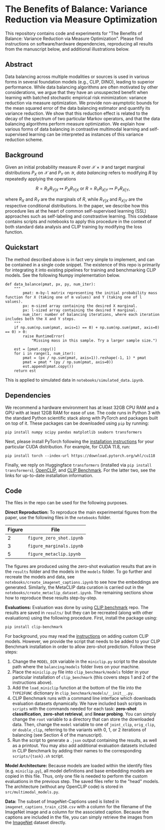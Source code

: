 # The Benefits of Balance: Variance Reduction via Measure Optimization

This repository contains code and experiments for "The Benefits of Balance: Variance Reduction via Measure Optimization". Please find instructions on software/hardware dependencies, reproducing all results from the manuscript below, and additional illustrations below.

## Abstract

Data balancing across multiple modalities or sources is used in various forms in several foundation models (e.g., CLIP, DINO), leading to superior performance. While data balancing algorithms are often motivated by other considerations, we argue that they have an unsuspected benefit when learning with batched stochastic empirical risk minimization: variance reduction via measure optimization. We provide non-asymptotic bounds for the mean squared error of the data balancing estimator and quantify its variance reduction. We show that this reduction effect is related to the decay of the spectrum of two particular Markov operators, and that the data balancing algorithms perform measure optimization. We explain how various forms of data balancing in contrastive multimodal learning and self-supervised learning can be interpreted as instances of this variance reduction scheme.

## Background

Given an initial probability measure $R$ over $\mathcal{X} \times \mathcal{Y}$ and target marginal distributions $P_X$ on $\mathcal{X}$ and $P_Y$ on $\mathcal{Y}$, *data balancing* refers to modifying $R$ by repeatedly applying the operations

$$
    R = R_X R_{Y|X} \mapsto P_X R_{Y|X} \text{ or } R = R_Y R_{X|Y} \mapsto P_Y R_{X|Y},
$$

where $R_X$ and $R_Y$ are the marginals of $R$, while $R_{Y|X}$ and $R_{X|Y}$ are the respective conditional distributions. In the paper, we describe how this procedure lies at the heart of common self-supervised learning (SSL) approaches such as self-labeling and constrastive learning. This codebase contains scripts and notebooks to apply this procedure in the context of both standard data analysis and CLIP training by modifying the loss function.

## Quickstart

The method described above is in fact very simple to implement, and can be contained in a single code snippet. The existence of this repo is primarily for integrating it into existing pipelines for training and benchmarking CLIP models. See the following Numpy implementation below.
```
def data_balance(pmat, px, py, num_iter):
    """
        pmat: m-by-l matrix representing the initial probability mass function for X (taking one of m values) and Y (taking one of l values).
        px: m-sized array containing the desired X marginal.
        px: l-sized array containing the desired Y marginal.
        num_iter: number of balancing iterations, where each iteration includes both the X and Y steps.
    """
    if np.sum(np.sum(pmat, axis=1) == 0) + np.sum(np.sum(pmat, axis=0) == 0) > 0:
        raise RuntimeError(
            "Missing mass in this sample. Try a larger sample size.")
        
    est = [pmat.copy()]
    for i in range(1, num_iter):
        pmat = (px / np.sum(pmat, axis=1)).reshape(-1, 1) * pmat
        pmat = pmat * (py / np.sum(pmat, axis=0))
        est.append(pmat.copy())
    return est
```
This is applied to simulated data in `notebooks/simulated_data.ipynb`.

## Dependencies

We recommend a hardware environment has at least 32GB CPU RAM and a GPU with at least 12GB RAM for ease of use. The code runs in Python 3 with the standard Python scientific stack along with PyTorch and packages built on top of it.
These packages can be downloaded using `pip` by running:
```
pip install numpy scipy pandas matplotlib seaborn transformers
```
Next, please install PyTorch following the [installation instructions](https://pytorch.org/get-started/locally/) for your particular CUDA distribution. For example, for CUDA 11.8, run:
```
pip install torch --index-url https://download.pytorch.org/whl/cu118
```
Finally, we reply on Huggingface `transformers` (installed via `pip install transformers`), [OpenCLIP](https://github.com/mlfoundations/open_clip), and [CLIP Benchmark](https://github.com/LAION-AI/CLIP_benchmark). For the latter two, see the links for up-to-date installation information.

## Code

The files in the repo can be used for the following purposes.

**Direct Reproduction:** To reproduce the main experimental figures from the paper, use the following files in the `notebooks` folder.

| Figure      | File |
| ----------- | ----------- |
| 2   | `figure_zero_shot.ipynb`  |
| 3   | `figure_marginals.ipynb`  |
| 5   | `figure_metaclip.ipynb`   |

The figures are produced using the zero-shot evaluation results that are in the `results` folder and the models in the `models` folder. 
To go further and recreate the models and data, see `notebooks/create_imagenet_captions.ipynb` to see how the embeddings are generated. 
Similarly, the MetaCLIP data curation is carried out in the `notebooks/create_metaclip_dataset.ipynb`.
The remaining sections show how to reproduce these results step-by-step.

**Evaluations:** Evaluation was done by using [CLIP benchmark](https://github.com/LAION-AI/CLIP_benchmark) repo. 
The results are saved in `results/` but they can be recreated (along with other evaluations) using the following procedure.
First, install the package using:
```
pip install clip-benchmark
```
For background, you may read the [instructions](https://github.com/LAION-AI/CLIP_benchmark?tab=readme-ov-file#how-to-add-other-clip-models) on adding custom CLIP models. However, we provide the script that needs to be added to your CLIP Benchmark installation in order to allow zero-shot prediction. Follow these steps:
1. Change the `MODEL_DIR` variable in the `miniclip.py` script to the absolute path where the `balancing/models` folder lives on your machine.
2. Place the `miniclip.py` file into `clip_benchmark/models` folder in your particular installation of `clip_benchmark` (this covers steps 1 and 2 of the instructions above).
3. Add the `load_miniclip` function at the bottom of the file into the `TYPE2FUNC` dictionary in `clip_benchmark/models/__init__.py`. 
4. CLIP Benchmark runs with a command line interface which downloads evaluation datasets dynamically. We have included bash scripts in `scripts` with the commands needed for each task: **zero-shot classification**, **zero-shot retrieval**, and **linear probing**. You can simply change the `root` variable to a directory that can store the downloaded data. Then, change the `model` variable to one of `joint_clip`, `orig_clip`, or `double_clip`, referring to the variants with 0, 1, or 2 iterations of balancing (see Section 4 of the manuscript).
5. Run the script to generate a `.json` output containing the results, as well as a printout. You may also add additional evaluation datasets included in CLIP Benchmark by adding their names to the corresponding `scripts/{task}.sh` script.

**Model Architecture:** Because models are loaded within the identify files (e.g. `miniclip.py`), all model definitions and base embedding models are copied in this file. 
Thus, only one file is needed to perform the custom evaluations in the previous step. The saved files refer to the "head" models. The architecture (without any OpenCLIP code) is stored in `src/multimodal_models.py`.

**Data:** The subset of ImageNet-Captions used is listed in `imagenet_captions_train_c250.csv` with a column for the filename of the ImageNet image and a column for the associated caption. Because the captions are included in the file, you can simply retrieve the images from the [ImageNet](https://www.image-net.org/download.php) dataset directly.